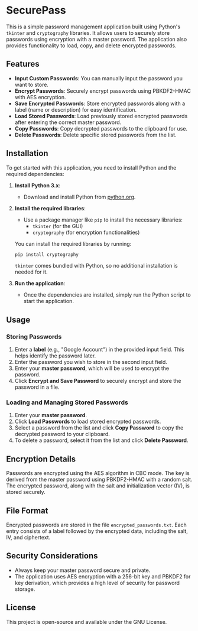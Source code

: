 # SecurePass

This is a simple password management application built using Python's `tkinter` and `cryptography` libraries. It allows users to securely store passwords using encryption with a master password. The application also provides functionality to load, copy, and delete encrypted passwords.

## Features

- **Input Custom Passwords**: You can manually input the password you want to store.
- **Encrypt Passwords**: Securely encrypt passwords using PBKDF2-HMAC with AES encryption.
- **Save Encrypted Passwords**: Store encrypted passwords along with a label (name or description) for easy identification.
- **Load Stored Passwords**: Load previously stored encrypted passwords after entering the correct master password.
- **Copy Passwords**: Copy decrypted passwords to the clipboard for use.
- **Delete Passwords**: Delete specific stored passwords from the list.

## Installation

To get started with this application, you need to install Python and the required dependencies:

1. **Install Python 3.x**:
   - Download and install Python from [python.org](https://www.python.org/).
   
2. **Install the required libraries**:
   - Use a package manager like `pip` to install the necessary libraries:
     - `tkinter` (for the GUI)
     - `cryptography` (for encryption functionalities)
   
   You can install the required libraries by running:
   ```bash
   pip install cryptography
   ```
   
   `tkinter` comes bundled with Python, so no additional installation is needed for it.

4. **Run the application**:
   - Once the dependencies are installed, simply run the Python script to start the application.

## Usage

### Storing Passwords

1. Enter a **label** (e.g., "Google Account") in the provided input field. This helps identify the password later.
2. Enter the password you wish to store in the second input field.
3. Enter your **master password**, which will be used to encrypt the password.
4. Click **Encrypt and Save Password** to securely encrypt and store the password in a file.

### Loading and Managing Stored Passwords

1. Enter your **master password**.
2. Click **Load Passwords** to load stored encrypted passwords.
3. Select a password from the list and click **Copy Password** to copy the decrypted password to your clipboard.
4. To delete a password, select it from the list and click **Delete Password**.

## Encryption Details

Passwords are encrypted using the AES algorithm in CBC mode. The key is derived from the master password using PBKDF2-HMAC with a random salt. The encrypted password, along with the salt and initialization vector (IV), is stored securely.

## File Format

Encrypted passwords are stored in the file `encrypted_passwords.txt`. Each entry consists of a label followed by the encrypted data, including the salt, IV, and ciphertext.

## Security Considerations

- Always keep your master password secure and private.
- The application uses AES encryption with a 256-bit key and PBKDF2 for key derivation, which provides a high level of security for password storage.

## License

This project is open-source and available under the GNU License.
